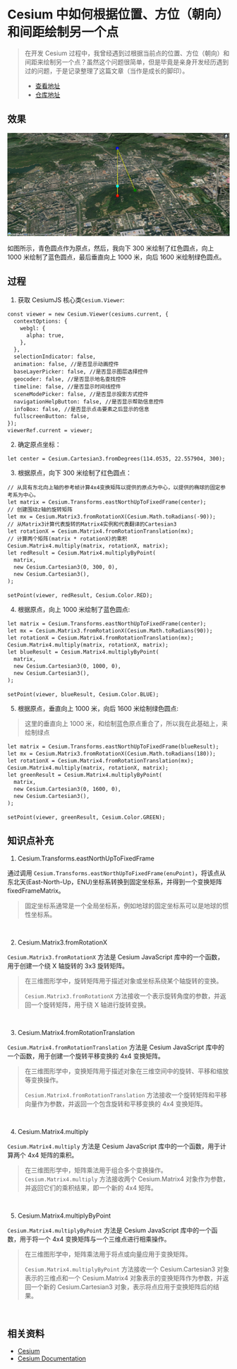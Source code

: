 # Cesium 中如何根据位置、方位（朝向）和间距绘制另一个点

> 在开发 Cesium 过程中，我曾经遇到过根据当前点的位置、方位（朝向）和间距来绘制另一个点？虽然这个问题很简单，但是毕竟是亲身开发经历遇到过的问题，于是记录整理了这篇文章（当作是成长的脚印）。
>
> - [查看地址](https://cesium-entity-model.vercel.app/)
> - [仓库地址](https://github.com/WaterSeeding/CesiumEntityModel)

## 效果

![效果](./md/Cesium中如何根据位置和方位绘制另一个点/1.png)

如图所示，青色圆点作为原点，然后，我向下 300 米绘制了红色圆点，向上 1000 米绘制了蓝色圆点，最后垂直向上 1000 米，向后 1600 米绘制绿色圆点。

## 过程

1. 获取 CesiumJS 核心类`Cesium.Viewer`:

```tsx
const viewer = new Cesium.Viewer(cesiums.current, {
  contextOptions: {
    webgl: {
      alpha: true,
    },
  },
  selectionIndicator: false,
  animation: false, //是否显示动画控件
  baseLayerPicker: false, //是否显示图层选择控件
  geocoder: false, //是否显示地名查找控件
  timeline: false, //是否显示时间线控件
  sceneModePicker: false, //是否显示投影方式控件
  navigationHelpButton: false, //是否显示帮助信息控件
  infoBox: false, //是否显示点击要素之后显示的信息
  fullscreenButton: false,
});
viewerRef.current = viewer;
```

2. 确定原点坐标：

```tsx
let center = Cesium.Cartesian3.fromDegrees(114.0535, 22.557904, 300);
```

3. 根据原点，向下 300 米绘制了红色圆点：

```tsx
// 从具有东北向上轴的参考帧计算4x4变换矩阵以提供的原点为中心，以提供的椭球的固定参考系为中心。
let matrix = Cesium.Transforms.eastNorthUpToFixedFrame(center);
// 创建围绕z轴的旋转矩阵
let mx = Cesium.Matrix3.fromRotationX(Cesium.Math.toRadians(-90));
// 从Matrix3计算代表旋转的Matrix4实例和代表翻译的Cartesian3
let rotationX = Cesium.Matrix4.fromRotationTranslation(mx);
// 计算两个矩阵(matrix * rotationX)的乘积
Cesium.Matrix4.multiply(matrix, rotationX, matrix);
let redResult = Cesium.Matrix4.multiplyByPoint(
  matrix,
  new Cesium.Cartesian3(0, 300, 0),
  new Cesium.Cartesian3(),
);

setPoint(viewer, redResult, Cesium.Color.RED);
```

4. 根据原点，向上 1000 米绘制了蓝色圆点:

```tsx
let matrix = Cesium.Transforms.eastNorthUpToFixedFrame(center);
let mx = Cesium.Matrix3.fromRotationX(Cesium.Math.toRadians(90));
let rotationX = Cesium.Matrix4.fromRotationTranslation(mx);
Cesium.Matrix4.multiply(matrix, rotationX, matrix);
let blueResult = Cesium.Matrix4.multiplyByPoint(
  matrix,
  new Cesium.Cartesian3(0, 1000, 0),
  new Cesium.Cartesian3(),
);

setPoint(viewer, blueResult, Cesium.Color.BLUE);
```

5. 根据原点，垂直向上 1000 米，向后 1600 米绘制绿色圆点:

> 这里的垂直向上 1000 米，和绘制蓝色原点重合了，所以我在此基础上，来绘制绿点

```tsx
let matrix = Cesium.Transforms.eastNorthUpToFixedFrame(blueResult);
let mx = Cesium.Matrix3.fromRotationX(Cesium.Math.toRadians(180));
let rotationX = Cesium.Matrix4.fromRotationTranslation(mx);
Cesium.Matrix4.multiply(matrix, rotationX, matrix);
let greenResult = Cesium.Matrix4.multiplyByPoint(
  matrix,
  new Cesium.Cartesian3(0, 1600, 0),
  new Cesium.Cartesian3(),
);

setPoint(viewer, greenResult, Cesium.Color.GREEN);
```

## 知识点补充

1. Cesium.Transforms.eastNorthUpToFixedFrame

通过调用 `Cesium.Transforms.eastNorthUpToFixedFrame(enuPoint)`，将该点从东北天(East-North-Up，ENU)坐标系转换到固定坐标系，并得到一个变换矩阵 fixedFrameMatrix。

> 固定坐标系通常是一个全局坐标系，例如地球的固定坐标系可以是地球的惯性坐标系。

<br />

2. Cesium.Matrix3.fromRotationX

`Cesium.Matrix3.fromRotationX` 方法是 Cesium JavaScript 库中的一个函数，用于创建一个绕 X 轴旋转的 3x3 旋转矩阵。

> 在三维图形学中，旋转矩阵用于描述对象或坐标系绕某个轴旋转的变换。
>
> `Cesium.Matrix3.fromRotationX` 方法接收一个表示旋转角度的参数，并返回一个旋转矩阵，用于绕 X 轴进行旋转变换。

<br />

3. Cesium.Matrix4.fromRotationTranslation

`Cesium.Matrix4.fromRotationTranslation` 方法是 Cesium JavaScript 库中的一个函数，用于创建一个旋转平移变换的 4x4 变换矩阵。

> 在三维图形学中，变换矩阵用于描述对象在三维空间中的旋转、平移和缩放等变换操作。
>
> `Cesium.Matrix4.fromRotationTranslation` 方法接收一个旋转矩阵和平移向量作为参数，并返回一个包含旋转和平移变换的 4x4 变换矩阵。

<br />

4. Cesium.Matrix4.multiply

`Cesium.Matrix4.multiply` 方法是 Cesium JavaScript 库中的一个函数，用于计算两个 4x4 矩阵的乘积。

> 在三维图形学中，矩阵乘法用于组合多个变换操作。 `Cesium.Matrix4.multiply` 方法接收两个 Cesium.Matrix4 对象作为参数，并返回它们的乘积结果，即一个新的 4x4 矩阵。

<br />

5. Cesium.Matrix4.multiplyByPoint

`Cesium.Matrix4.multiplyByPoint` 方法是 Cesium JavaScript 库中的一个函数，用于将一个 4x4 变换矩阵与一个三维点进行相乘操作。

> 在三维图形学中，矩阵乘法用于将点或向量应用于变换矩阵。
>
> `Cesium.Matrix4.multiplyByPoint` 方法接收一个 Cesium.Cartesian3 对象表示的三维点和一个 Cesium.Matrix4 对象表示的变换矩阵作为参数，并返回一个新的 Cesium.Cartesian3 对象，表示将点应用于变换矩阵后的结果。

<br />

## 相关资料

- [Cesium](https://cesium.com/)
- [Cesium Documentation](https://cesium.com/docs/)
